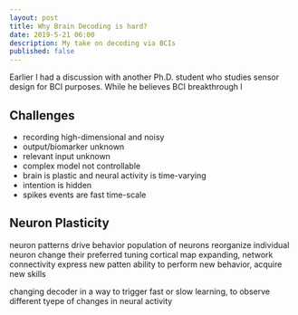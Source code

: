 ```yaml
---
layout: post
title: Why Brain Decoding is hard?
date: 2019-5-21 06:00
description: My take on decoding via BCIs
published: false
---
```


Earlier I had a discussion with another Ph.D. student who studies sensor design for BCI purposes. While he believes BCI breakthrough l

## Challenges

* recording high-dimensional and noisy
* output/biomarker unknown
* relevant  input unknown
* complex model not controllable
* brain is plastic and neural activity is time-varying
* intention is hidden
* spikes events are fast time-scale

## Neuron Plasticity

neuron patterns drive behavior
population of neurons reorganize
individual neuron change their preferred tuning
cortical map expanding, network connectivity
express new patten ability to perform new behavior, acquire new skills

changing decoder in a way to trigger fast or slow learning, to observe different tyepe of changes in neural activity
